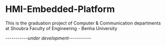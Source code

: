 # HMI-Embedded-Platform

This is the graduation project of Computer & Communication departments at Shoubra Faculty of Engineering - Benha University

-----------*under development*-----------
